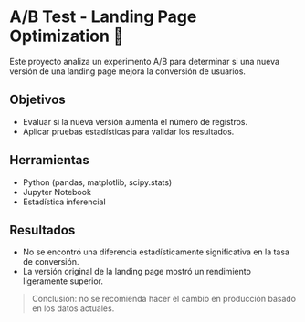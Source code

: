 # A/B Test - Landing Page Optimization 🎯

Este proyecto analiza un experimento A/B para determinar si una nueva versión de una landing page mejora la conversión de usuarios.

## Objetivos
- Evaluar si la nueva versión aumenta el número de registros.
- Aplicar pruebas estadísticas para validar los resultados.

## Herramientas
- Python (pandas, matplotlib, scipy.stats)
- Jupyter Notebook
- Estadística inferencial

## Resultados
- No se encontró una diferencia estadísticamente significativa en la tasa de conversión.
- La versión original de la landing page mostró un rendimiento ligeramente superior.

> Conclusión: no se recomienda hacer el cambio en producción basado en los datos actuales.

